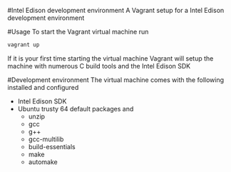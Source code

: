 #Intel Edison development environment
A Vagrant setup for a Intel Edison development environment

#Usage
To start the Vagrant virtual machine run

```bash
vagrant up
```

If it is your first time starting the virtual machine Vagrant will setup the machine with numerous C build tools and the Intel Edison SDK

#Development environment
The virtual machine comes with the following installed and configured

- Intel Edison SDK
- Ubuntu trusty 64 default packages and
  - unzip
  - gcc
  - g++
  - gcc-multilib
  - build-essentials
  - make
  - automake
